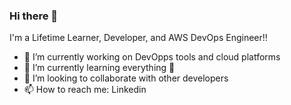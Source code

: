 ### Hi there 👋
I'm a Lifetime Learner, Developer, and AWS DevOps Engineer!!

- 🔭 I’m currently working on DevOpps tools and cloud platforms
- 🌱 I’m currently learning everything 🤣
- 👯 I’m looking to collaborate with other developers
- 📫 How to reach me: Linkedin

<!--
**suren-tanwar/suren-tanwar** is a ✨ _special_ ✨ repository because its `README.md` (this file) appears on your GitHub profile.

Here are some ideas to get you started:
- 💬 Ask me about ...
- 🤔 I’m looking for help with ...
- ⚡ Fun fact: ...
-->








